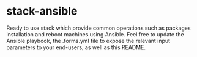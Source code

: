 # stack-ansible

Ready to use stack which provide common operations such as packages installation and reboot machines using Ansible.
Feel free to update the Ansible playbook, the .forms.yml file to expose the relevant input parameters to your end-users, as well as this README.
